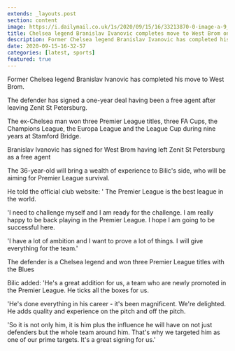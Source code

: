 ```yaml
---
extends: _layouts.post
section: content
image: https://i.dailymail.co.uk/1s/2020/09/15/16/33213870-0-image-a-9_1600183348788.jpg 
title: Chelsea legend Branislav Ivanovic completes move to West Brom on free transfer 
description: Former Chelsea legend Branislav Ivanovic has completed his move to West Brom. The defender has signed a one-year deal having been a free agent after leaving Zenit St Petersburg. 
date: 2020-09-15-16-32-57 
categories: [latest, sports] 
featured: true 
--- 
```

Former Chelsea legend Branislav Ivanovic has completed his move to West Brom.

The defender has signed a one-year deal having been a free agent after leaving Zenit St Petersburg.

The ex-Chelsea man won three Premier League titles, three FA Cups, the Champions League, the Europa League and the League Cup during nine years at Stamford Bridge. 

Branislav Ivanovic has signed for West Brom having left Zenit St Petersburg as a free agent

The 36-year-old will bring a wealth of experience to Bilic's side, who will be aiming for Premier League survival. 

He told the official club website: ' The Premier League is the best league in the world.

'I need to challenge myself and I am ready for the challenge. I am really happy to be back playing in the Premier League. I hope I am going to be successful here.

'I have a lot of ambition and I want to prove a lot of things. I will give everything for the team.'

The defender is a Chelsea legend and won three Premier League titles with the Blues

Bilic added: 'He's a great addition for us, a team who are newly promoted in the Premier League. He ticks all the boxes for us.

'He's done everything in his career - it's been magnificent. We're delighted. He adds quality and experience on the pitch and off the pitch.

'So it is not only him, it is him plus the influence he will have on not just defenders but the whole team around him. That's why we targeted him as one of our prime targets. It's a great signing for us.'

